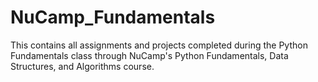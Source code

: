 # NuCamp_Fundamentals

This contains all assignments and projects completed during the Python Fundamentals class through NuCamp's Python Fundamentals, Data Structures, and Algorithms course.
